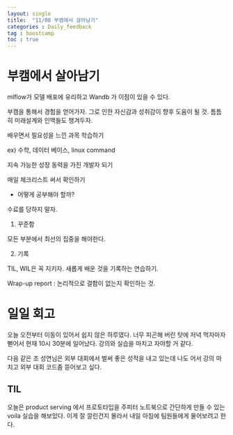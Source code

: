 ```yaml
---
layout: single
title:  "11/08 부캠에서 살아남기"
categories : Daily_feedback
tag : boostcamp
toc : true
---
```


# 부캠에서 살아남기
mlflow가 모델 배포에 유리하고 Wandb 가 이점이 있을 수 있다.

부캠을 통해서 경험을 얻어가자. 그로 인한 자신감과 성취감이 향후 도움이 될 것. 틈틈히 미래설계와 인맥들도 챙겨두자.

배우면서 필요성을 느낀 과목 학습하기

ex) 수학, 데이터 베이스, linux command


지속 가능한 성장 동력을 가진 개발자 되기


매일 체크리스트 써서 확인하기

+ 어떻게 공부해야 할까?

수료를 당하지 말자.

1) 꾸준함

모든 부분에서 최선의 집중을 해야한다. 

2) 기록

TIL, WIL은 꼭 지키자. 새롭게 배운 것을 기록하는 연습하기.

Wrap-up report : 논리적으로 결함이 없는지 확인하는 것.

# 일일 회고

오늘 오전부터 이동이 있어서 쉽지 않은 하루였다. 너무 피곤해 버린 탓에 저녁 먹자마자 뻗어서 현재 10시 30분에 일어났다. 강의와 실습을 마치고 자야할 거 같다.

다음 같은 조 성연님은 외부 대회에서 벌써 좋은 성적을 내고 있는데 나도 어서 강의 마치고 외부 대회 코드좀 뜯어보고 싶다.

## TIL 
오늘은 product serving 에서 프로토타입을 주피터 노트북으로 간단하게 만들 수 있는 voila 실습을 해보았다. 이게 잘 깔린건지 몰라서 내일 아침에 팀원들에게 물어보려고 한다.
